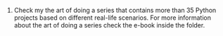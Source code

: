 1. Check my the art of doing a series that contains more than 35 Python projects based on different real-life scenarios. For more information about the art of doing a series check the e-book inside the folder.
